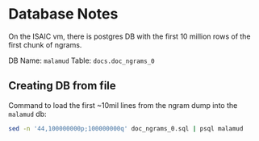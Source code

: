 # Database Notes

On the ISAIC vm, there is postgres DB with the first 10 million rows of the first chunk of ngrams.

DB Name: `malamud`
Table: `docs.doc_ngrams_0`

## Creating DB from file

Command to load the first ~10mil lines from the ngram dump into the `malamud` db:

```sh
sed -n '44,100000000p;100000000q' doc_ngrams_0.sql | psql malamud
```